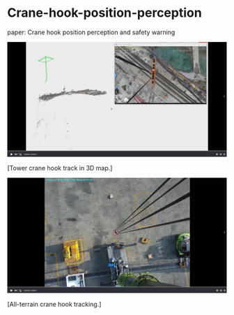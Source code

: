 # Crane-hook-position-perception
paper: Crane hook position perception and safety warning

[![IMAGE ALT TEXT HERE](demo_o4.png)](https://github.com/Yin-maple/Crane-hook-position-perception/blob/main/demo/O4_map.mp4)

[Tower crane hook track in 3D map.]

[![IMAGE ALT TEXT HERE](demo_slice1.png)](https://github.com/Yin-maple/Crane-hook-position-perception/blob/main/demo/CraneSlice1.mp4)

[All-terrain crane hook tracking.]
